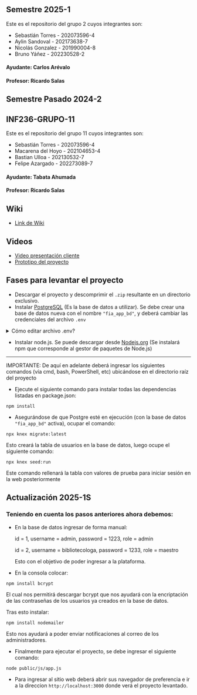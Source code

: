 ## Semestre 2025-1
Este es el repositorio del grupo 2 cuyos integrantes son:

* Sebastián Torres - 202073596-4
* Aylin Sandoval - 202173638-7
* Nicolás Gonzalez - 201990004-8
* Bruno Yáñez - 202230528-2

#### Ayudante: Carlos Arévalo
#### Profesor: Ricardo Salas


## Semestre Pasado 2024-2

## INF236-GRUPO-11

Este es el repositorio del grupo 11 cuyos integrantes son:

* Sebastián Torres - 202073596-4
* Macarena del Hoyo - 202104653-4
* Bastian Ulloa - 202130532-7
* Felipe Azargado - 202273089-7

#### Ayudante: Tabata Ahumada
#### Profesor: Ricardo Salas

## Wiki

* [Link de Wiki](https://github.com/SebaUSM/hito-1/wiki)

## Videos

* [Video presentación cliente](https://www.youtube.com/watch?v=abJau21SDIk)
* [Prototipo del proyecto](https://drive.google.com/file/d/1IWqYfkCJeXBLzhFBOsCx3eZIERb5-Bum/view?usp=sharing)

## Fases para levantar el proyecto
* Descargar el proyecto y descomprimir el ```.zip``` resultante en un directorio exclusivo.
* Instalar [PostgreSQL](https://www.postgresql.org/) (Es la base de datos a utilizar). Se debe crear una base de datos nueva con el nombre ```"fia_app_bd"```, y deberá cambiar las credenciales del archivo ```.env```
<details>
<summary> Cómo editar archivo .env? </summary>
Dentro de un IDE que permita su edición (ej. VSC) deberá ver la siguiente estructura:

```
DB_HOST=127.0.0.1
DB_NAME=fia_app_bd
DB_USER=postgres
DB_PASSWORD="password"
JWT_SECRET=tu_jwt_secret
PORT=3000
```
Donde tendrá que cambiar el segmento ```"password"``` por la contraseña que haya sido declarada al momento de instalar PostgreSQL
</details>

* Instalar node.js. Se puede descargar desde [Nodejs.org](https://nodejs.org/en) (Se instalará npm que corresponde al gestor de paquetes de Node.js)
-------------
IMPORTANTE: De aquí en adelante deberá ingresar los siguientes comandos (vía cmd, bash, PowerShell, etc) ubicándose en el directorio raíz del proyecto
* Ejecute el siguiente comando para instalar todas las dependencias listadas en package.json:
```
npm install
```
* Asegurándose de que Postgre esté en ejecución (con la base de datos ```"fia_app_bd"``` activa), ocupar el comando:
```
npx knex migrate:latest
```
Esto creará la tabla de usuarios en la base de datos, luego ocupe el siguiente comando:
```
npx knex seed:run
```
Este comando rellenará la tabla con valores de prueba para iniciar sesión en la web posteriormente

## Actualización 2025-1S ##
### Teniendo en cuenta los pasos anteriores ahora debemos: ###
* En la base de datos ingresar de forma manual:

  id = 1, username = admin, password = 1223, role = admin
  
  id = 2, username = bibliotecologa, password = 1233, role = maestro
  
  Esto con el objetivo de poder ingresar a la plataforma.
* En la consola colocar: 
```
npm install bcrypt
```
El cual nos permitirá descargar bcrypt que nos ayudará con la encriptación de las contraseñas de los usuarios ya creados en la base de datos.

Tras esto instalar:
```
npm install nodemailer
```
Esto nos ayudará a poder enviar notificaciones al correo de los administradores.
* Finalmente para ejecutar el proyecto, se debe ingresar el siguiente comando:
```
node public/js/app.js
```
* Para ingresar al sitio web deberá abrir sus navegador de preferencia e ir a la direccion ```http://localhost:3000``` donde verá el proyecto levantado.

